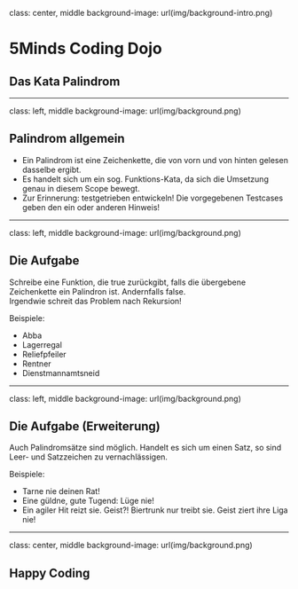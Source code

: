 class: center, middle
background-image: url(img/background-intro.png)

# 5Minds Coding Dojo
## Das Kata Palindrom
  
---
class: left, middle
background-image: url(img/background.png)

## Palindrom allgemein 

* Ein Palindrom ist eine Zeichenkette, die von vorn und von hinten gelesen dasselbe ergibt.
* Es handelt sich um ein sog. Funktions-Kata, da sich die Umsetzung genau in diesem Scope bewegt.
* Zur Erinnerung: testgetrieben entwickeln! Die vorgegebenen Testcases geben den ein oder anderen Hinweis!
  
---
class: left, middle
background-image: url(img/background.png)

## Die Aufgabe

Schreibe eine Funktion, die true zurückgibt, falls die übergebene Zeichenkette ein Palindron ist. Andernfalls false.  
Irgendwie schreit das Problem nach Rekursion!
  
Beispiele:
* Abba  
* Lagerregal
* Reliefpfeiler
* Rentner
* Dienstmannamtsneid  
---
class: left, middle
background-image: url(img/background.png)

## Die Aufgabe (Erweiterung)

Auch Palindromsätze sind möglich. 
Handelt es sich um einen Satz, so sind Leer- und Satzzeichen zu vernachlässigen.
  
Beispiele:
* Tarne nie deinen Rat!
* Eine güldne, gute Tugend: Lüge nie! 
* Ein agiler Hit reizt sie. Geist?! Biertrunk nur treibt sie. Geist ziert ihre Liga nie!
---
class: center, middle
background-image: url(img/background.png)

## Happy Coding
